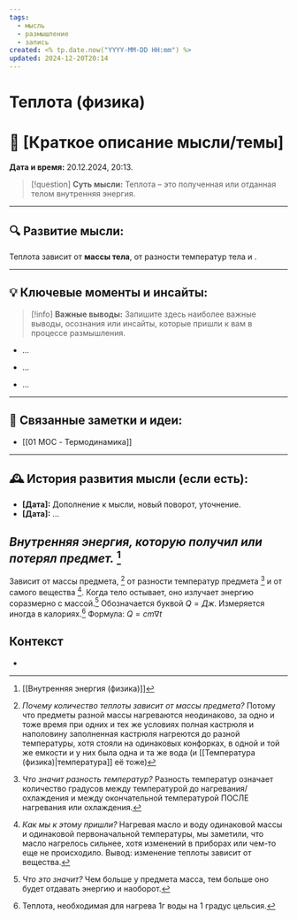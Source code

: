 ```yaml
---
tags:
  - мысль
  - размышление
  - запись
created: <% tp.date.now("YYYY-MM-DD HH:mm") %>
updated: 2024-12-20T20:14
---
```

# Теплота (физика)


# 💭  [Краткое описание мысли/темы]

**Дата и время:** 20.12.2024, 20:13.

> [!question] **Суть мысли:**
> Теплота – это полученная или отданная телом внутренняя энергия.

---

## 🔍 Развитие мысли:

Теплота зависит от **массы тела**, от разности температур тела и .

---

## 💡 Ключевые моменты и инсайты:

> [!info] **Важные выводы:**
> Запишите здесь наиболее важные выводы, осознания или инсайты, которые пришли к вам в процессе размышления.

- ...
- ...

- ...

---

## 🔄 Связанные заметки и идеи:

- [[01 MOC - Термодинамика]]

---

## 🕰️ История развития мысли (если есть):

* **[Дата]:**  Дополнение к мысли, новый поворот, уточнение.
* **[Дата]:**  ...

## ***Внутренняя энергия, которую получил или потерял предмет.*** [^1]
Зависит от массы предмета, [^2] от разности температур предмета [^4] и от самого вещества [^5].
Когда тело остывает, оно излучает энергию соразмерно с массой.[^3]
Обозначается буквой $Q = Дж$.
Измеряется иногда в калориях.[^6]
Формула:
$Q=cm\nabla t$
## Контекст
- 

[^1]:  [[Внутренняя энергия (физика)]]
[^2]: *Почему количество теплоты зависит от массы предмета?*
Потому что предметы разной массы нагреваются неодинаково, за одно и тоже время при одних и тех же условиях полная кастрюля и наполовину заполненная кастрюля нагреются до разной температуры, хотя стояли на одинаковых конфорках, в одной и той же емкости и у них была одна и та же вода (и [[Температура (физика)|температура]] её тоже)
[^3]: *Что это значит?*
Чем больше у предмета масса, тем больше оно будет отдавать энергию и наоборот.
[^4]: *Что значит разность температур?*
Разность температур означает количество градусов между температурой до нагревания/охлаждения и между окончательной температурой ПОСЛЕ нагревания или охлаждения.
[^5]: *Как мы к этому пришли?*
Нагревая масло и воду одинаковой массы и одинаковой первоначальной температуры, мы заметили, что масло нагрелось сильнее, хотя изменений в приборах или чем-то еще не происходило. Вывод: изменение теплоты зависит от вещества.
[^6]: Теплота, необходимая для нагрева 1г воды на 1 градус цельсия.